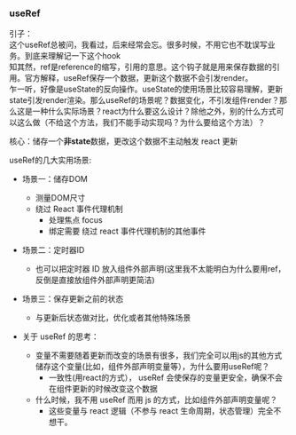### useRef  
引子：  
这个useRef总被问，我看过，后来经常会忘。很多时候，不用它也不耽误写业务。到底来理解记一下这个hook  
知其然，ref是reference的缩写，引用的意思。这个钩子就是用来保存数据的引用。官方解释，useRef保存一个数据，更新这个数据不会引发render。  
乍一听，好像是useState的反向操作。useState的使用场景比较容易理解，更新state引发render渲染。那么useRef的场景呢？数据变化，不引发组件render？那么这是一种什么实际场景？react为什么要这么设计？除他之外，别的什么方式可以这么做（不给这个方法，我们不能手动实现吗？为什么要给这个方法）？

核心：储存一个**非state**数据，更改这个数据不主动触发 react 更新

useRef的几大实用场景:  
- 场景一：储存DOM
    - 测量DOM尺寸
    - 绕过 React 事件代理机制
        - 处理焦点 focus  
        - 绑定需要 绕过 react 事件代理机制的其他事件
- 场景二：定时器ID
    - 也可以把定时器 ID 放入组件外部声明(这里我不太能明白为什么要用ref，反倒是直接放组件外部声明更简洁)
- 场景三：保存更新之前的状态
    - 与更新后状态做对比，优化或者其他特殊场景

       
- 关于 useRef 的思考：  
    - 变量不需要随着更新而改变的场景有很多，我们完全可以用js的其他方式储存这个变量(比如，组件外部声明变量等），为什么要用useRef呢？
        - 一致性(用react的方式）， useRef 会使保存的变量更安全，确保不会在组件更新的时候改变这个数据
    - 什么时候，我不用 useRef 而用 js 的方式，比如组件外部声明变量呢？
        - 这些变量与 react 逻辑（不参与 react 生命周期，状态管理）完全不想干。